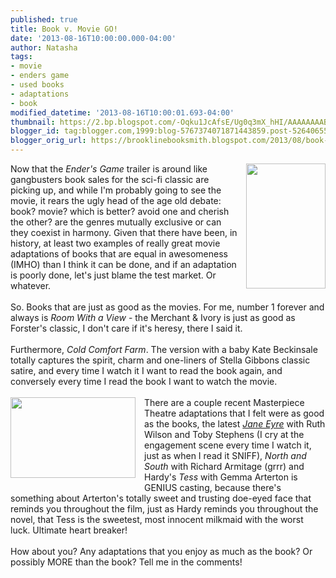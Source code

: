 ```yaml
---
published: true
title: Book v. Movie GO!
date: '2013-08-16T10:00:00.000-04:00'
author: Natasha
tags:
- movie
- enders game
- used books
- adaptations
- book
modified_datetime: '2013-08-16T10:00:01.693-04:00'
thumbnail: https://2.bp.blogspot.com/-Oqku1JcAfsE/Ug0q3mX_hHI/AAAAAAAABXw/jUSQNFf0YeU/s72-c/ender.jpg
blogger_id: tag:blogger.com,1999:blog-5767374071871443859.post-5264065501895470160
blogger_orig_url: https://brooklinebooksmith.blogspot.com/2013/08/book-v-movie-go.html
---
```


<a href="https://2.bp.blogspot.com/-Oqku1JcAfsE/Ug0q3mX_hHI/AAAAAAAABXw/jUSQNFf0YeU/s1600/ender.jpg" imageanchor="1" style="clear: right; float: right; margin-bottom: 1em; margin-left: 1em;"><img border="0" height="200" src="https://2.bp.blogspot.com/-Oqku1JcAfsE/Ug0q3mX_hHI/AAAAAAAABXw/jUSQNFf0YeU/s200/ender.jpg" width="127" /></a>Now that the <i>Ender's Game</i> trailer is around like gangbusters book sales for the sci-fi classic are picking up, and while I'm probably going to see the movie, it rears the ugly head of the age old debate: book? movie? which is better? avoid one and cherish the other? are the genres mutually exclusive or can they coexist in harmony. Given that there have been, in history, at least two examples of really great movie adaptations of books that are equal in awesomeness (IMHO) than I think it can be done, and if an adaptation is poorly done, let's just blame the test market. Or whatever.<br /><br />So. Books that are just as good as the movies. For me, number 1 forever and always is <i>Room With a View</i>&nbsp;- the Merchant &amp; Ivory is just as good as Forster's classic, I don't care if it's heresy, there I said it.<br /><br />Furthermore, <i>Cold Comfort Farm</i>. The version with a baby Kate Beckinsale totally captures the spirit, charm and one-liners of Stella Gibbons classic satire, and every time I watch it I want to read the book again, and conversely every time I read the book I want to watch the movie.<br /><br /><a href="https://4.bp.blogspot.com/-3fdEF21GK2k/Ug0q2HfTJNI/AAAAAAAABXo/UAGYRl9qUOk/s1600/tess.jpg" imageanchor="1" style="clear: left; float: left; margin-bottom: 1em; margin-right: 1em;"><img border="0" height="129" src="https://4.bp.blogspot.com/-3fdEF21GK2k/Ug0q2HfTJNI/AAAAAAAABXo/UAGYRl9qUOk/s200/tess.jpg" width="200" /></a>There are a couple recent Masterpiece Theatre adaptations that I felt were as good as the books, the latest <u><i>Jane Eyre</i></u> with Ruth Wilson and Toby Stephens (I cry at the engagement scene every time I watch it, just as when I read it SNIFF), <i>North and South</i> with Richard Armitage (grrr) and Hardy's <i>Tess </i>with Gemma Arterton is GENIUS casting, because there's something about Arterton's totally sweet and trusting doe-eyed face that reminds you throughout the film, just as Hardy reminds you throughout the novel, that Tess is the sweetest, most innocent milkmaid with the worst luck. Ultimate heart breaker!<br /><br />How about you? Any adaptations that you enjoy as much as the book? Or possibly MORE than the book? Tell me in the comments!